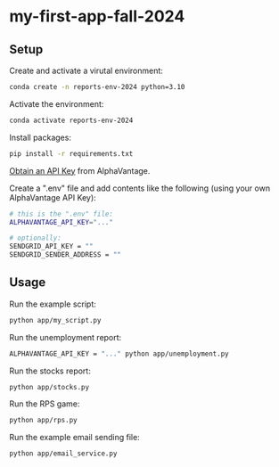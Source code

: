 # my-first-app-fall-2024

## Setup

Create and activate a virutal environment:

```sh
conda create -n reports-env-2024 python=3.10
```

Activate the environment:

```sh
conda activate reports-env-2024
```


Install packages:

```sh
pip install -r requirements.txt
```


[Obtain an API Key](https://www.alphavantage.co/support/#api-key) from AlphaVantage.

Create a ".env" file and add contents like the following (using your own AlphaVantage API Key):

```sh
# this is the ".env" file:
ALPHAVANTAGE_API_KEY="..."

# optionally:
SENDGRID_API_KEY = ""
SENDGRID_SENDER_ADDRESS = ""
```

## Usage

Run the example script:

```sh
python app/my_script.py
```

Run the unemployment report:

```sh
ALPHAVANTAGE_API_KEY = "..." python app/unemployment.py
```

Run the stocks report:

```sh
python app/stocks.py
```


Run the RPS game:

```sh
python app/rps.py
```

Run the example email sending file:

```sh
python app/email_service.py
```